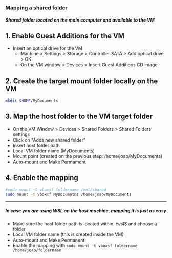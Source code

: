### Mapping a shared folder 
##### Shared folder located on the main computer and available to the VM

## 1. Enable Guest Additions for the VM
- Insert an optical drive for the VM
	- Machine > Settings > Storage > Controller SATA > Add optical drive > OK
	- On the VM window > Devices > Insert Guest Additions CD image

## 2. Create the target mount folder locally on the VM
```bash
mkdir $HOME/MyDocuments
```

## 3. Map the host folder to the VM target folder 
- On the VM Window > Devices > Shared Folders > Shared Folders settings
- Click on "Adds new shared folder" 
- Insert host folder path
- Local VM folder name (MyDocuments)
- Mount point (created on the previous step: /home/joao/MyDocuments)
- Auto-mount and Make Permament

## 4. Enable the mapping
```bash
#sudo mount -t vboxsf foldername /mnt/shared
sudo mount -t vboxsf MyDocumetns /home/joao/MyDocuments
```

---
##### In case you are using WSL on the host machine, mapping it is just as easy
- Make sure the host folder path is located within: \\wsl$ and choose a folder
- Local VM folder name (this is created inside the VM)
- Auto-mount and Make Permanent
- Enable the mapping with `sudo mount -t vboxsf foldername /home/joao/foldername`
